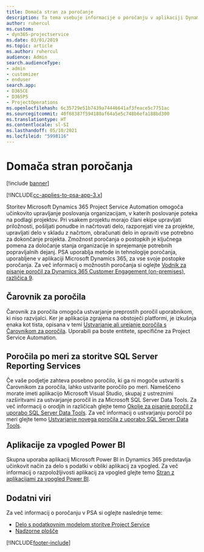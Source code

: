 ```yaml
---
title: Domača stran za poročanje
description: Ta tema vsebuje informacije o poročanju v aplikaciji Dynamics 365 Project Service Automation.
author: ruhercul
ms.custom:
- dyn365-projectservice
ms.date: 03/01/2019
ms.topic: article
ms.author: ruhercul
audience: Admin
search.audienceType:
- admin
- customizer
- enduser
search.app:
- D365CE
- D365PS
- ProjectOperations
ms.openlocfilehash: 6c35729e51b7439a74446641af3feace5c7751ac
ms.sourcegitcommit: 40f68387f594180af64a5e5c748b6efa188bd300
ms.translationtype: HT
ms.contentlocale: sl-SI
ms.lasthandoff: 05/10/2021
ms.locfileid: "5998116"
---
```

# <a name="reporting-home-page"></a>Domača stran poročanja

[!include [banner](../includes/psa-now-project-operations.md)]

[!INCLUDE[cc-applies-to-psa-app-3.x](../includes/cc-applies-to-psa-app-3x.md)]

Storitev Microsoft Dynamics 365 Project Service Automation omogoča učinkovito upravljanje poslovanja organizacijam, v katerih poslovanje poteka na podlagi projektov. Pri vsakem projektu morajo člani ekipe upravljati priložnosti, pošiljati ponudbe in načrtovati delo, razporejati vire za projekte, upravljati delo v skladu z načrtom, obračunati delo in opraviti vse potrebno za dokončanje projekta. Zmožnost poročanja o postopkih je ključnega pomena za določanje stanja organizacije in sprejemanje potrebnih popravljalnih dejanj. PSA uporablja metode in tehnologije poročanja, uporabljene v aplikaciji Microsoft Dynamics 365, za vse svoje postopke poročanja. Za več informacij o možnostih poročanja si oglejte [Vodnik za pisanje poročil za Dynamics 365 Customer Engagement (on-premises), različica 9](/dynamics365/customerengagement/on-premises/analytics/reporting-analytics-with-dynamics-365).

## <a name="report-wizard"></a>Čarovnik za poročila

Čarovnik za poročila omogoča ustvarjanje preprostih poročil uporabnikom, ki niso razvijalci. Ker je aplikacija zgrajena na obstoječi platformi, je izkušnja enaka kot tista, opisana v temi [Ustvarjanje ali urejanje poročila s Čarovnikom za poročila](/dynamics365/customerengagement/on-premises/basics/create-edit-copy-report-wizard). Uporabili pa boste entitete, specifične za Project Service Automation.

## <a name="custom-sql-server-reporting-services-reports"></a>Poročila po meri za storitve SQL Server Reporting Services

Če vaše podjetje zahteva posebno poročilo, ki ga ni mogoče ustvariti s Čarovnikom za poročila, lahko ustvarite poročilo po meri. Nameščeno morate imeti aplikacijo Microsoft Visual Studio, skupaj z ustreznimi razširitvami za ustvarjanje poročil in za Microsoft SQL Server Data Tools. Za več informacij o orodjih in različicah glejte temo [Okolje za pisanje poročil z uporabo SQL Server Data Tools](/dynamics365/customerengagement/on-premises/analytics/report-writing-environment-using-sql-server-data-tools). Za več informacij o ustvarjanju poročil po meri glejte temo [Ustvarjanje novega poročila z uporabo SQL Server Data Tools](/dynamics365/customerengagement/on-premises/analytics/create-a-new-report-using-sql-server-data-tools).

## <a name="power-bi-insights-apps"></a>Aplikacije za vpogled Power BI

Skupna uporaba aplikacij Microsoft Power BI in Dynamics 365 predstavlja učinkovit način za delo s podatki v obliki aplikacij za vpogled. Za več informacij o razpoložljivosti aplikacij za vpogled glejte temo [Stran z aplikacijami za vpogled Power BI](https://powerbi.microsoft.com/power-bi-insights-apps/).


## <a name="additional-resources"></a>Dodatni viri
Za več informacij o poročanju v PSA si oglejte naslednje teme:

- [Delo s podatkovnim modelom storitve Project Service](reports-working-project-service-data-model.md)
- [Nadzorne plošče](reports-dashboards.md)



[!INCLUDE[footer-include](../includes/footer-banner.md)]
